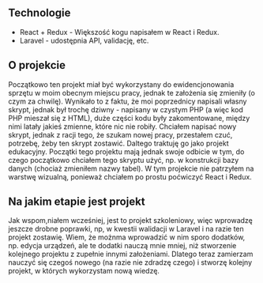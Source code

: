 ## Technologie
* React + Redux - Większość kogu napisałem w React i Redux.
* Laravel - udostępnia API, validację, etc.

## O projekcie
Początkowo ten projekt miał być wykorzystany do ewidencjonowania sprzętu w moim obecnym miejscu pracy, jednak te założenia się zmieniły (o czym za chwilę). Wynikało to z faktu, że moi poprzednicy napisali własny skrypt, jednak był trochę dziwny - napisany w czystym PHP (a więc kod PHP mieszał się z HTML), duże części kodu były zakomentowane, między nimi latały jakieś zmienne, które nic nie robiły. Chciałem napisać nowy skrypt, jednak z racji tego, że szukam nowej pracy, przestałem czuć, potrzebę, żeby ten skrypt zostawić. Daltego traktuję go jako projekt edukacyjny. Początki tego projektu mają jednak swoje odbicie w tym, do czego początkowo chciałem tego skryptu użyć, np. w konstrukcji bazy danych (chociaż zmieniłem nazwy tabel). W tym projekcie nie patrzyłem na warstwę wizualną, ponieważ chciałem po prostu poćwiczyć React i Redux. 

## Na jakim etapie jest projekt
Jak wspom,niałem wcześniej, jest to projekt szkoleniowy, więc wprowadzę jeszcze drobne poprawki, np, w kwestii walidacji w Laravel i na razie ten projekt zostawię. Wiem, że możnma wprowadzić w nim sporo dodatków, np. edycja urządzeń, ale te dodatki nauczą mnie mniej, niż stworzenie kolejnego projektu z zupełnie innymi założeniami. Dlatego teraz zamierzam nauczyć się czegoś nowego (na razie nie zdradzę czego) i stworzę kolejny projekt, w których wykorzystam nową wiedzę.

